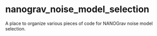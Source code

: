 # nanograv_noise_model_selection
A place to organize various pieces of code for NANOGrav noise model selection.
